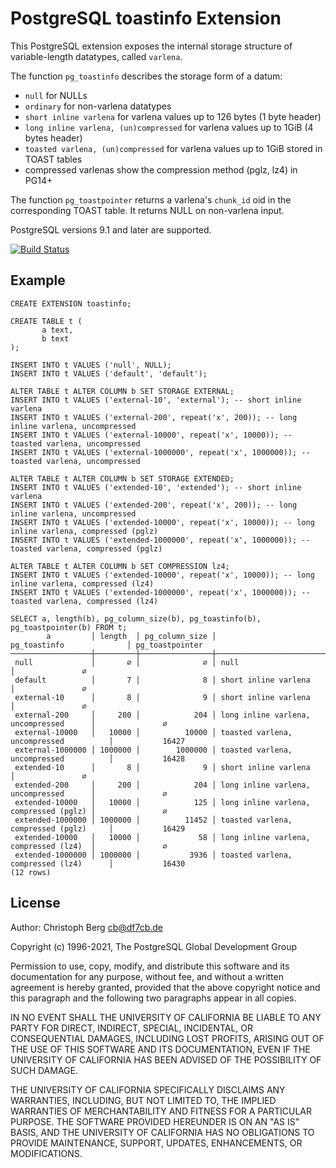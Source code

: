 PostgreSQL toastinfo Extension
==============================

This PostgreSQL extension exposes the internal storage structure of variable-length
datatypes, called `varlena`.

The function `pg_toastinfo` describes the storage form of a datum:

 * `null` for NULLs
 * `ordinary` for non-varlena datatypes
 * `short inline varlena` for varlena values up to 126 bytes (1 byte header)
 * `long inline varlena, (un)compressed` for varlena values up to 1GiB (4 bytes header)
 * `toasted varlena, (un)compressed` for varlena values up to 1GiB stored in TOAST tables
 * compressed varlenas show the compression method (pglz, lz4) in PG14+

The function `pg_toastpointer` returns a varlena's `chunk_id` oid in the
corresponding TOAST table. It returns NULL on non-varlena input.

PostgreSQL versions 9.1 and later are supported.

[![Build Status](https://travis-ci.org/credativ/toastinfo.svg?branch=master)](https://travis-ci.org/credativ/toastinfo)

Example
-------

```
CREATE EXTENSION toastinfo;

CREATE TABLE t (
       a text,
       b text
);

INSERT INTO t VALUES ('null', NULL);
INSERT INTO t VALUES ('default', 'default');

ALTER TABLE t ALTER COLUMN b SET STORAGE EXTERNAL;
INSERT INTO t VALUES ('external-10', 'external'); -- short inline varlena
INSERT INTO t VALUES ('external-200', repeat('x', 200)); -- long inline varlena, uncompressed
INSERT INTO t VALUES ('external-10000', repeat('x', 10000)); -- toasted varlena, uncompressed
INSERT INTO t VALUES ('external-1000000', repeat('x', 1000000)); -- toasted varlena, uncompressed

ALTER TABLE t ALTER COLUMN b SET STORAGE EXTENDED;
INSERT INTO t VALUES ('extended-10', 'extended'); -- short inline varlena
INSERT INTO t VALUES ('extended-200', repeat('x', 200)); -- long inline varlena, uncompressed
INSERT INTO t VALUES ('extended-10000', repeat('x', 10000)); -- long inline varlena, compressed (pglz)
INSERT INTO t VALUES ('extended-1000000', repeat('x', 1000000)); -- toasted varlena, compressed (pglz)

ALTER TABLE t ALTER COLUMN b SET COMPRESSION lz4;
INSERT INTO t VALUES ('extended-10000', repeat('x', 10000)); -- long inline varlena, compressed (lz4)
INSERT INTO t VALUES ('extended-1000000', repeat('x', 1000000)); -- toasted varlena, compressed (lz4)

SELECT a, length(b), pg_column_size(b), pg_toastinfo(b), pg_toastpointer(b) FROM t;
        a         │ length  │ pg_column_size │              pg_toastinfo              │ pg_toastpointer
──────────────────┼─────────┼────────────────┼────────────────────────────────────────┼─────────────────
 null             │       ∅ │              ∅ │ null                                   │               ∅
 default          │       7 │              8 │ short inline varlena                   │               ∅
 external-10      │       8 │              9 │ short inline varlena                   │               ∅
 external-200     │     200 │            204 │ long inline varlena, uncompressed      │               ∅
 external-10000   │   10000 │          10000 │ toasted varlena, uncompressed          │           16427
 external-1000000 │ 1000000 │        1000000 │ toasted varlena, uncompressed          │           16428
 extended-10      │       8 │              9 │ short inline varlena                   │               ∅
 extended-200     │     200 │            204 │ long inline varlena, uncompressed      │               ∅
 extended-10000   │   10000 │            125 │ long inline varlena, compressed (pglz) │               ∅
 extended-1000000 │ 1000000 │          11452 │ toasted varlena, compressed (pglz)     │           16429
 extended-10000   │   10000 │             58 │ long inline varlena, compressed (lz4)  │               ∅
 extended-1000000 │ 1000000 │           3936 │ toasted varlena, compressed (lz4)      │           16430
(12 rows)
```

License
-------
Author: Christoph Berg <cb@df7cb.de>

Copyright (c) 1996-2021, The PostgreSQL Global Development Group

Permission to use, copy, modify, and distribute this software and its documentation for any purpose, without fee, and without a written agreement is hereby granted, provided that the above copyright notice and this paragraph and the following two paragraphs appear in all copies.

IN NO EVENT SHALL THE UNIVERSITY OF CALIFORNIA BE LIABLE TO ANY PARTY FOR DIRECT, INDIRECT, SPECIAL, INCIDENTAL, OR CONSEQUENTIAL DAMAGES, INCLUDING LOST PROFITS, ARISING OUT OF THE USE OF THIS SOFTWARE AND ITS DOCUMENTATION, EVEN IF THE UNIVERSITY OF CALIFORNIA HAS BEEN ADVISED OF THE POSSIBILITY OF SUCH DAMAGE.

THE UNIVERSITY OF CALIFORNIA SPECIFICALLY DISCLAIMS ANY WARRANTIES, INCLUDING, BUT NOT LIMITED TO, THE IMPLIED WARRANTIES OF MERCHANTABILITY AND FITNESS FOR A PARTICULAR PURPOSE. THE SOFTWARE PROVIDED HEREUNDER IS ON AN "AS IS" BASIS, AND THE UNIVERSITY OF CALIFORNIA HAS NO OBLIGATIONS TO PROVIDE MAINTENANCE, SUPPORT, UPDATES, ENHANCEMENTS, OR MODIFICATIONS.

